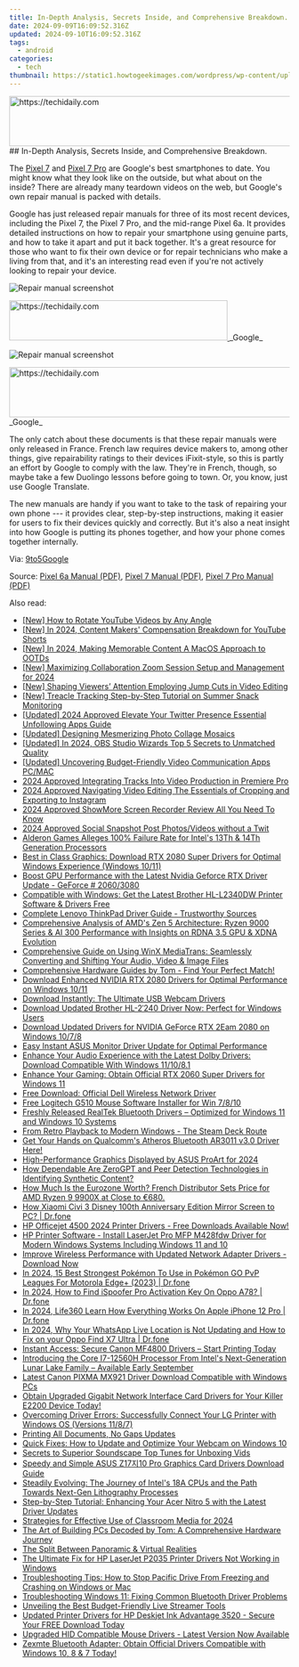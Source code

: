 ```yaml
---
title: In-Depth Analysis, Secrets Inside, and Comprehensive Breakdown.
date: 2024-09-09T16:09:52.316Z
updated: 2024-09-10T16:09:52.316Z
tags:
  - android
categories:
  - tech
thumbnail: https://static1.howtogeekimages.com/wordpress/wp-content/uploads/2022/10/Google-Pixel-7-Review-1.jpg
---
```


<!-- affiliate ads begin -->
<a href="https://ephamedtechinc.pxf.io/c/5597632/2137228/26400" target="_top" id="2137228">
  <img src="//a.impactradius-go.com/display-ad/26400-2137228" border="0" alt="https://techidaily.com" width="728" height="90"/>
</a>
<img height="0" width="0" src="https://ephamedtechinc.pxf.io/i/5597632/2137228/26400" style="position:absolute;visibility:hidden;" border="0" />
<!-- affiliate ads end -->
## In-Depth Analysis, Secrets Inside, and Comprehensive Breakdown.

The [Pixel 7](https://video-content-creator.techidaily.com/new-split-mkv-videos-with-ease-top-10-free-software-options-for-2024/) and [Pixel 7 Pro](https://vimeo-videos.techidaily.com/new-2024-approved-how-to-make-youtube-thumbnails-online-and-offline/) are Google's best smartphones to date. You might know what they look like on the outside, but what about on the inside? There are already many teardown videos on the web, but Google's own repair manual is packed with details.

 Google has just released repair manuals for three of its most recent devices, including the Pixel 7, the Pixel 7 Pro, and the mid-range Pixel 6a. It provides detailed instructions on how to repair your smartphone using genuine parts, and how to take it apart and put it back together. It's a great resource for those who want to fix their own device or for repair technicians who make a living from that, and it's an interesting read even if you're not actively looking to repair your device.

![Repair manual screenshot](https://static1.howtogeekimages.com/wordpress/wp-content/uploads/2023/01/pixel-7-pro-2.jpg) 

<!-- affiliate ads begin -->
<a href="https://aligracehair.sjv.io/c/5597632/2135373/19272" target="_top" id="2135373">
  <img src="//a.impactradius-go.com/display-ad/19272-2135373" border="0" alt="https://techidaily.com" width="392" height="72"/>
</a>
<img height="0" width="0" src="https://aligracehair.sjv.io/i/5597632/2135373/19272" style="position:absolute;visibility:hidden;" border="0" />
<!-- affiliate ads end -->
_Google_

![Repair manual screenshot](https://static1.howtogeekimages.com/wordpress/wp-content/uploads/2023/01/pixel-7-pro.jpg) 

<!-- affiliate ads begin -->
<a href="https://ephamedtechinc.pxf.io/c/5597632/2136621/26400" target="_top" id="2136621">
  <img src="//a.impactradius-go.com/display-ad/26400-2136621" border="0" alt="https://techidaily.com" width="728" height="90"/>
</a>
<img height="0" width="0" src="https://ephamedtechinc.pxf.io/i/5597632/2136621/26400" style="position:absolute;visibility:hidden;" border="0" />
<!-- affiliate ads end -->
_Google_

 The only catch about these documents is that these repair manuals were only released in France. French law requires device makers to, among other things, give repairability ratings to their devices iFixit-style, so this is partly an effort by Google to comply with the law. They're in French, though, so maybe take a few Duolingo lessons before going to town. Or, you know, just use Google Translate.

 The new manuals are handy if you want to take to the task of repairing your own phone --- it provides clear, step-by-step instructions, making it easier for users to fix their devices quickly and correctly. But it's also a neat insight into how Google is putting its phones together, and how your phone comes together internally.

 Via: [9to5Google](https://9to5google.com/2023/01/27/pixel-7-pro-repair-manual/) 

 Source: [Pixel 6a Manual (PDF)](https://storage.googleapis.com/support-kms-prod/0YC3vK9sxducf1lbr3t2F1iQVsVLEqYzDgoH), [Pixel 7 Manual (PDF)](https://storage.googleapis.com/support-kms-prod/du63Oli19O29NtIaUu9zoEfrJpbHhSKfpE2J), [Pixel 7 Pro Manual (PDF)](https://storage.googleapis.com/support-kms-prod/t6xSVXdGZ5HW8siFtksPBjwdMnxY9qp8MpB7)

<ins class="adsbygoogle"
     style="display:block"
     data-ad-format="autorelaxed"
     data-ad-client="ca-pub-7571918770474297"
     data-ad-slot="1223367746"></ins>



<ins class="adsbygoogle"
     style="display:block"
     data-ad-client="ca-pub-7571918770474297"
     data-ad-slot="8358498916"
     data-ad-format="auto"
     data-full-width-responsive="true"></ins>

<span class="atpl-alsoreadstyle">Also read:</span>
<div><ul>
<li><a href="https://youtube-zero.techidaily.com/ow-to-rotate-youtube-videos-by-any-angle/"><u>[New] How to Rotate YouTube Videos by Any Angle</u></a></li>
<li><a href="https://facebook-video-share.techidaily.com/new-in-2024-content-makers-compensation-breakdown-for-youtube-shorts/"><u>[New] In 2024, Content Makers' Compensation Breakdown for YouTube Shorts</u></a></li>
<li><a href="https://tiktok-clips.techidaily.com/new-in-2024-making-memorable-content-a-macos-approach-to-ootds/"><u>[New] In 2024, Making Memorable Content A MacOS Approach to OOTDs</u></a></li>
<li><a href="https://screen-sharing-recording.techidaily.com/new-maximizing-collaboration-zoom-session-setup-and-management-for-2024/"><u>[New] Maximizing Collaboration Zoom Session Setup and Management for 2024</u></a></li>
<li><a href="https://youtube-help.techidaily.com/new-shaping-viewers-attention-employing-jump-cuts-in-video-editing/"><u>[New] Shaping Viewers’ Attention Employing Jump Cuts in Video Editing</u></a></li>
<li><a href="https://video-capture.techidaily.com/new-treacle-tracking-step-by-step-tutorial-on-summer-snack-monitoring/"><u>[New] Treacle Tracking Step-by-Step Tutorial on Summer Snack Monitoring</u></a></li>
<li><a href="https://twitter-videos.techidaily.com/updated-2024-approved-elevate-your-twitter-presence-essential-unfollowing-apps-guide/"><u>[Updated] 2024 Approved Elevate Your Twitter Presence Essential Unfollowing Apps Guide</u></a></li>
<li><a href="https://fox-helps.techidaily.com/updated-designing-mesmerizing-photo-collage-mosaics/"><u>[Updated] Designing Mesmerizing Photo Collage Mosaics</u></a></li>
<li><a href="https://screen-sharing-recording.techidaily.com/updated-in-2024-obs-studio-wizards-top-5-secrets-to-unmatched-quality/"><u>[Updated] In 2024, OBS Studio Wizards Top 5 Secrets to Unmatched Quality</u></a></li>
<li><a href="https://remote-screen-capture.techidaily.com/updated-uncovering-budget-friendly-video-communication-apps-pcmac/"><u>[Updated] Uncovering Budget-Friendly Video Communication Apps PC/MAC</u></a></li>
<li><a href="https://extra-guidance.techidaily.com/2024-approved-integrating-tracks-into-video-production-in-premiere-pro/"><u>2024 Approved Integrating Tracks Into Video Production in Premiere Pro</u></a></li>
<li><a href="https://instagram-video-files.techidaily.com/2024-approved-navigating-video-editing-the-essentials-of-cropping-and-exporting-to-instagram/"><u>2024 Approved Navigating Video Editing The Essentials of Cropping and Exporting to Instagram</u></a></li>
<li><a href="https://screen-mirroring-recording.techidaily.com/2024-approved-showmore-screen-recorder-review-all-you-need-to-know/"><u>2024 Approved ShowMore Screen Recorder Review All You Need To Know</u></a></li>
<li><a href="https://twitter-videos.techidaily.com/2024-approved-social-snapshot-post-photosvideos-without-a-twit/"><u>2024 Approved Social Snapshot Post Photos/Videos without a Twit</u></a></li>
<li><a href="https://hardware-help.techidaily.com/alderon-games-alleges-100-failure-rate-for-intels-13th-and-14th-generation-processors/"><u>Alderon Games Alleges 100% Failure Rate for Intel's 13Th & 14Th Generation Processors</u></a></li>
<li><a href="https://hardware-help.techidaily.com/best-in-class-graphics-download-rtx-2080-super-drivers-for-optimal-windows-experience-windows-1011/"><u>Best in Class Graphics: Download RTX 2080 Super Drivers for Optimal Windows Experience (Windows 10/11)</u></a></li>
<li><a href="https://hardware-help.techidaily.com/boost-gpu-performance-with-the-latest-nvidia-geforce-rtx-driver-update-geforce-20603080/"><u>Boost GPU Performance with the Latest Nvidia Geforce RTX Driver Update - GeForce # 2060/3080</u></a></li>
<li><a href="https://hardware-help.techidaily.com/compatible-with-windows-get-the-latest-brother-hl-l2340dw-printer-software-and-drivers-free/"><u>Compatible with Windows: Get the Latest Brother HL-L2340DW Printer Software & Drivers Free</u></a></li>
<li><a href="https://hardware-help.techidaily.com/complete-lenovo-thinkpad-driver-guide-trustworthy-sources/"><u>Complete Lenovo ThinkPad Driver Guide - Trustworthy Sources</u></a></li>
<li><a href="https://hardware-help.techidaily.com/comprehensive-analysis-of-amds-zen-5-architecture-ryzen-9000-series-and-ai-300-performance-with-insights-on-rdna-35-gpu-and-xdna-evolution/"><u>Comprehensive Analysis of AMD's Zen 5 Architecture: Ryzen 9000 Series & AI 300 Performance with Insights on RDNA 3.5 GPU & XDNA Evolution</u></a></li>
<li><a href="https://eaxpv-info.techidaily.com/comprehensive-guide-on-using-winx-mediatrans-seamlessly-converting-and-shifting-your-audio-video-and-image-files/"><u>Comprehensive Guide on Using WinX MediaTrans: Seamlessly Converting and Shifting Your Audio, Video & Image Files</u></a></li>
<li><a href="https://hardware-help.techidaily.com/1723262427030-comprehensive-hardware-guides-by-tom-find-your-perfect-match/"><u>Comprehensive Hardware Guides by Tom - Find Your Perfect Match!</u></a></li>
<li><a href="https://hardware-help.techidaily.com/download-enhanced-nvidia-rtx-2080-drivers-for-optimal-performance-on-windows-1011/"><u>Download Enhanced NVIDIA RTX 2080 Drivers for Optimal Performance on Windows 10/11</u></a></li>
<li><a href="https://hardware-help.techidaily.com/download-instantly-the-ultimate-usb-webcam-drivers/"><u>Download Instantly: The Ultimate USB Webcam Drivers</u></a></li>
<li><a href="https://hardware-help.techidaily.com/download-updated-brother-hl-2240-driver-now-perfect-for-windows-users/"><u>Download Updated Brother HL-2ˈ240 Driver Now: Perfect for Windows Users</u></a></li>
<li><a href="https://hardware-help.techidaily.com/download-updated-drivers-for-nvidia-geforce-rtx-2eam-2080-on-windows-1078/"><u>Download Updated Drivers for NVIDIA GeForce RTX 2Eam 2080 on Windows 10/7/8</u></a></li>
<li><a href="https://hardware-help.techidaily.com/easy-instant-asus-monitor-driver-update-for-optimal-performance/"><u>Easy Instant ASUS Monitor Driver Update for Optimal Performance</u></a></li>
<li><a href="https://hardware-help.techidaily.com/enhance-your-audio-experience-with-the-latest-dolby-drivers-download-compatible-with-windows-111081/"><u>Enhance Your Audio Experience with the Latest Dolby Drivers: Download Compatible With Windows 11/10/8.1</u></a></li>
<li><a href="https://hardware-help.techidaily.com/enhance-your-gaming-obtain-official-rtx-2060-super-drivers-for-windows-11/"><u>Enhance Your Gaming: Obtain Official RTX 2060 Super Drivers for Windows 11</u></a></li>
<li><a href="https://hardware-help.techidaily.com/free-download-official-dell-wireless-network-driver/"><u>Free Download: Official Dell Wireless Network Driver</u></a></li>
<li><a href="https://hardware-help.techidaily.com/free-logitech-g510-mouse-software-installer-for-win-7810/"><u>Free Logitech G510 Mouse Software Installer for Win 7/8/10</u></a></li>
<li><a href="https://hardware-help.techidaily.com/freshly-released-realtek-bluetooth-drivers-optimized-for-windows-11-and-windows-10-systems/"><u>Freshly Released RealTek Bluetooth Drivers – Optimized for Windows 11 and Windows 10 Systems</u></a></li>
<li><a href="https://games-able.techidaily.com/from-retro-playback-to-modern-windows-the-steam-deck-route/"><u>From Retro Playback to Modern Windows - The Steam Deck Route</u></a></li>
<li><a href="https://hardware-help.techidaily.com/get-your-hands-on-qualcomms-atheros-bluetooth-ar3011-v30-driver-here/"><u>Get Your Hands on Qualcomm's Atheros Bluetooth AR3011 v3.0 Driver Here!</u></a></li>
<li><a href="https://some-knowledge.techidaily.com/high-performance-graphics-displayed-by-asus-proart-for-2024/"><u>High-Performance Graphics Displayed by ASUS ProArt for 2024</u></a></li>
<li><a href="https://tech-haven.techidaily.com/how-dependable-are-zerogpt-and-peer-detection-technologies-in-identifying-synthetic-content/"><u>How Dependable Are ZeroGPT and Peer Detection Technologies in Identifying Synthetic Content?</u></a></li>
<li><a href="https://hardware-help.techidaily.com/how-much-is-the-eurozone-worth-french-distributor-sets-price-for-amd-ryzen-9-9900x-at-close-to-680/"><u>How Much Is the Eurozone Worth? French Distributor Sets Price for AMD Ryzen 9 9900X at Close to €680.</u></a></li>
<li><a href="https://screen-mirror.techidaily.com/how-xiaomi-civi-3-disney-100th-anniversary-edition-mirror-screen-to-pc-drfone-by-drfone-android/"><u>How Xiaomi Civi 3 Disney 100th Anniversary Edition Mirror Screen to PC? | Dr.fone</u></a></li>
<li><a href="https://hardware-help.techidaily.com/hp-officejet-4500-2024-printer-drivers-free-downloads-available-now/"><u>HP Officejet 4500 2024 Printer Drivers - Free Downloads Available Now!</u></a></li>
<li><a href="https://hardware-help.techidaily.com/hp-printer-software-install-laserjet-pro-mfp-m428fdw-driver-for-modern-windows-systems-including-windows-11-and-10/"><u>HP Printer Software - Install LaserJet Pro MFP M428fdw Driver for Modern Windows Systems Including Windows 11 and 10</u></a></li>
<li><a href="https://hardware-help.techidaily.com/1722973371050-improve-wireless-performance-with-updated-network-adapter-drivers-download-now/"><u>Improve Wireless Performance with Updated Network Adapter Drivers - Download Now</u></a></li>
<li><a href="https://android-pokemon-go.techidaily.com/in-2024-15-best-strongest-pokemon-to-use-in-pokemon-go-pvp-leagues-for-motorola-edgeplus-2023-drfone-by-drfone-virtual-android/"><u>In 2024, 15 Best Strongest Pokémon To Use in Pokémon GO PvP Leagues For Motorola Edge+ (2023) | Dr.fone</u></a></li>
<li><a href="https://review-topics.techidaily.com/in-2024-how-to-find-ispoofer-pro-activation-key-on-oppo-a78-drfone-by-drfone-virtual-android/"><u>In 2024, How to Find iSpoofer Pro Activation Key On Oppo A78? | Dr.fone</u></a></li>
<li><a href="https://phone-solutions.techidaily.com/in-2024-life360-learn-how-everything-works-on-apple-iphone-12-pro-drfone-by-drfone-virtual-ios/"><u>In 2024, Life360 Learn How Everything Works On Apple iPhone 12 Pro | Dr.fone</u></a></li>
<li><a href="https://location-social.techidaily.com/in-2024-why-your-whatsapp-live-location-is-not-updating-and-how-to-fix-on-your-oppo-find-x7-ultra-drfone-by-drfone-virtual-android/"><u>In 2024, Why Your WhatsApp Live Location is Not Updating and How to Fix on your Oppo Find X7 Ultra | Dr.fone</u></a></li>
<li><a href="https://hardware-help.techidaily.com/1722976698118-instant-access-secure-canon-mf4800-drivers-start-printing-today/"><u>Instant Access: Secure Canon MF4800 Drivers – Start Printing Today</u></a></li>
<li><a href="https://hardware-help.techidaily.com/introducing-the-core-i7-12560h-processor-from-intels-next-generation-lunar-lake-family-available-early-september/"><u>Introducing the Core I7-12560H Processor From Intel's Next-Generation Lunar Lake Family – Available Early September</u></a></li>
<li><a href="https://driver-download.techidaily.com/latest-canon-pixma-mx921-driver-download-compatible-with-windows-pcs/"><u>Latest Canon PIXMA MX921 Driver Download Compatible with Windows PCs</u></a></li>
<li><a href="https://hardware-help.techidaily.com/1722964974047-obtain-upgraded-gigabit-network-interface-card-drivers-for-your-killer-e2200-device-today/"><u>Obtain Upgraded Gigabit Network Interface Card Drivers for Your Killer E2200 Device Today!</u></a></li>
<li><a href="https://hardware-help.techidaily.com/overcoming-driver-errors-successfully-connect-your-lg-printer-with-windows-os-versions-1187/"><u>Overcoming Driver Errors: Successfully Connect Your LG Printer with Windows OS (Versions 11/8/7)</u></a></li>
<li><a href="https://printer-issues.techidaily.com/printing-all-documents-no-gaps-updates/"><u>Printing All Documents, No Gaps Updates</u></a></li>
<li><a href="https://hardware-help.techidaily.com/quick-fixes-how-to-update-and-optimize-your-webcam-on-windows-10/"><u>Quick Fixes: How to Update and Optimize Your Webcam on Windows 10</u></a></li>
<li><a href="https://extra-hints.techidaily.com/secrets-to-superior-soundscape-top-tunes-for-unboxing-vids/"><u>Secrets to Superior Soundscape Top Tunes for Unboxing Vids</u></a></li>
<li><a href="https://hardware-help.techidaily.com/1722969603490-speedy-and-simple-asus-z1710-pro-graphics-card-drivers-download-guide/"><u>Speedy and Simple ASUS Z17지10 Pro Graphics Card Drivers Download Guide</u></a></li>
<li><a href="https://hardware-help.techidaily.com/steadily-evolving-the-journey-of-intels-18a-cpus-and-the-path-towards-next-gen-lithography-processes/"><u>Steadily Evolving: The Journey of Intel's 18A CPUs and the Path Towards Next-Gen Lithography Processes</u></a></li>
<li><a href="https://hardware-help.techidaily.com/step-by-step-tutorial-enhancing-your-acer-nitro-5-with-the-latest-driver-updates/"><u>Step-by-Step Tutorial: Enhancing Your Acer Nitro 5 with the Latest Driver Updates</u></a></li>
<li><a href="https://some-guidance.techidaily.com/strategies-for-effective-use-of-classroom-media-for-2024/"><u>Strategies for Effective Use of Classroom Media for 2024</u></a></li>
<li><a href="https://hardware-help.techidaily.com/the-art-of-building-pcs-decoded-by-tom-a-comprehensive-hardware-journey/"><u>The Art of Building PCs Decoded by Tom: A Comprehensive Hardware Journey</u></a></li>
<li><a href="https://extra-hints.techidaily.com/the-split-between-panoramic-and-virtual-realities/"><u>The Split Between Panoramic & Virtual Realities</u></a></li>
<li><a href="https://hardware-help.techidaily.com/the-ultimate-fix-for-hp-laserjet-p2035-printer-drivers-not-working-in-windows/"><u>The Ultimate Fix for HP LaserJet P2035 Printer Drivers Not Working in Windows</u></a></li>
<li><a href="https://win-blog.techidaily.com/troubleshooting-tips-how-to-stop-pacific-drive-from-freezing-and-crashing-on-windows-or-mac/"><u>Troubleshooting Tips: How to Stop Pacific Drive From Freezing and Crashing on Windows or Mac</u></a></li>
<li><a href="https://hardware-help.techidaily.com/troubleshooting-windows-11-fixing-common-bluetooth-driver-problems/"><u>Troubleshooting Windows 11: Fixing Common Bluetooth Driver Problems</u></a></li>
<li><a href="https://extra-tips.techidaily.com/unveiling-the-best-budget-friendly-live-streamer-tools/"><u>Unveiling the Best Budget-Friendly Live Streamer Tools</u></a></li>
<li><a href="https://hardware-help.techidaily.com/updated-printer-drivers-for-hp-deskjet-ink-advantage-3520-secure-your-free-download-today/"><u>Updated Printer Drivers for HP Deskjet Ink Advantage 3520 - Secure Your FREE Download Today</u></a></li>
<li><a href="https://hardware-help.techidaily.com/upgraded-hid-compatible-mouse-drivers-latest-version-now-available/"><u>Upgraded HID Compatible Mouse Drivers - Latest Version Now Available</u></a></li>
<li><a href="https://hardware-help.techidaily.com/zexmte-bluetooth-adapter-obtain-official-drivers-compatible-with-windows-10-8-and-7-today/"><u>Zexmte Bluetooth Adapter: Obtain Official Drivers Compatible with Windows 10, 8 & 7 Today!</u></a></li>
</ul></div>
